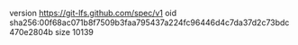 version https://git-lfs.github.com/spec/v1
oid sha256:00f68ac071b8f7509b3faa795437a224fc96446d4c7da37d2c73bdc470e2804b
size 10139
